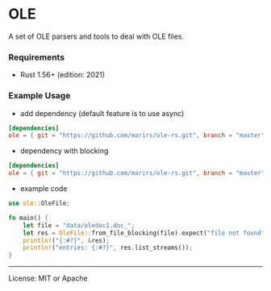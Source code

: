 # OLE

A set of OLE parsers and tools to deal with OLE files.

### Requirements

- Rust 1.56+ (edition: 2021)

### Example Usage

- add dependency (default feature is to use async)
```toml
[dependencies]
ole = { git = "https://github.com/marirs/ole-rs.git", branch = "master" }
```

- dependency with blocking
```toml
[dependencies]
ole = { git = "https://github.com/marirs/ole-rs.git", branch = "master", default-features = false, features = ["blocking"] }
```

- example code
```rust
use ole::OleFile;

fn main() {
    let file = "data/oledoc1.doc_";
    let res = OleFile::from_file_blocking(file).expect("file not found");
    println!("{:#?}", &res);
    println!("entries: {:#?}", res.list_streams());
}
```

---
License: MIT or Apache